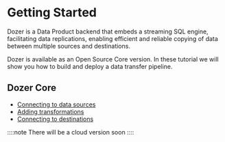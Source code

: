 # Getting Started

Dozer is a Data Product backend that embeds a streaming SQL engine, facilitating data replications, enabling efficient and reliable copying of data between multiple sources and destinations.

Dozer is available as an Open Source Core version. In these tutorial we will show you how to build and deploy a data transfer pipeline.

## Dozer Core

- [Connecting to data sources](getting_started/core/connecting-to-sources)
- [Adding transformations](getting_started/core/adding-transformations)
- [Connecting to destinations](getting_started/core/connecting-to-destinations)

::::note
There will be a cloud version soon
::::